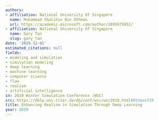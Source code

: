 ```yaml
---
authors:
- affiliation: National University Of Singapore
  name: Muhammad Shalihin Bin Othman
  url: https://academic.microsoft.com/author/2895975952/
- affiliation: National University Of Singapore
  name: Gary Tan
  slug: gary_tan
date: '2019-12-01'
estimated_citations: null
fields:
- modeling and simulation
- simulation modeling
- deep learning
- machine learning
- computer science
- flow
- realism
- artificial intelligence
in: 2019 Winter Simulation Conference (WSC)
src: https://dblp.uni-trier.de/db/conf/wsc/wsc2019.html#OthmanT19
title: Enhancing Realism in Simulation Through Deep Learning
year: 2019
---
```


